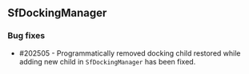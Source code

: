 ## SfDockingManager

### Bug fixes

* \#202505 - Programmatically removed docking child restored while adding new child in `SfDockingManager` has been fixed.